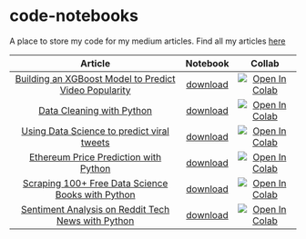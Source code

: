 # code-notebooks

A place to store my code for my medium articles. Find all my articles [here](https://benedictxneo.medium.com/all-my-articles-and-series-b4b454a1435d)

Article | Notebook | Collab
:---: |:---: | :---:
[Building an XGBoost Model to Predict Video Popularity](https://tinyurl.com/yzr3k6sm)  | [download](notebooks/video_popularity.ipynb) |  [![Open In Colab](https://colab.research.google.com/assets/colab-badge.svg)](https://tinyurl.com/ydrmktxd)
[Data Cleaning with Python](https://tinyurl.com/yfhnxsy8)  | [download](notebooks/data_cleaning.ipynb) |  [![Open In Colab](https://colab.research.google.com/assets/colab-badge.svg)](https://tinyurl.com/yhfznaho)
[Using Data Science to predict viral tweets](https://tinyurl.com/yh5pfsr7)  | [download](notebooks/viraltweets.ipynb) |  [![Open In Colab](https://colab.research.google.com/assets/colab-badge.svg)](https://tinyurl.com/yfzf7e3k)
[Ethereum Price Prediction with Python](https://tinyurl.com/yerr35a6) | [download](notebooks/eth_prophet_forecasting.ipynb) | [![Open In Colab](https://colab.research.google.com/assets/colab-badge.svg)](https://tinyurl.com/yh2gt8d7)
[Scraping 100+ Free Data Science Books with Python](https://tinyurl.com/ygcwtfz2) | [download](notebooks/web-scraping-ds-books.ipynb) | [![Open In Colab](https://colab.research.google.com/assets/colab-badge.svg)](https://tinyurl.com/ygdg2q9a)
[Sentiment Analysis on Reddit Tech News with Python](https://tinyurl.com/yf5uyknu) | [download](notebooks/sentiment_analysis_reddit.ipynb) | [![Open In Colab](https://colab.research.google.com/assets/colab-badge.svg)](https://tinyurl.com/yhss3zux)
